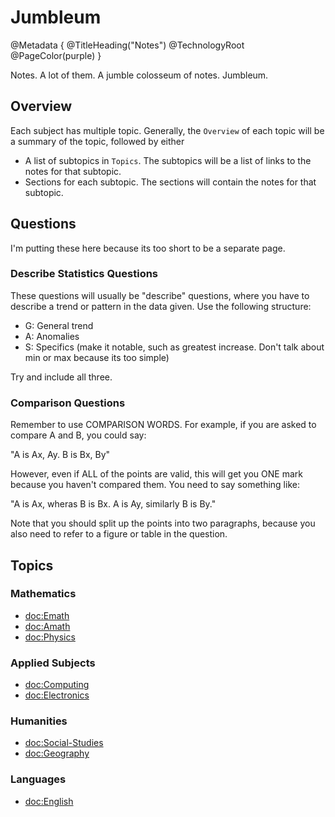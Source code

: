 # Jumbleum

@Metadata {
    @TitleHeading("Notes")
    @TechnologyRoot
    @PageColor(purple)
}

Notes. A lot of them. A jumble colosseum of notes. Jumbleum.

## Overview

Each subject has multiple topic. Generally, the `Overview` of each topic will be a summary of the topic, followed by either
- A list of subtopics in `Topics`. The subtopics will be a list of links to the notes for that subtopic.
- Sections for each subtopic. The sections will contain the notes for that subtopic.

## Questions

I'm putting these here because its too short to be a separate page.

### Describe Statistics Questions

These questions will usually be "describe" questions, where you have to describe a trend or pattern in the data given.
Use the following structure:
- G: General trend
- A: Anomalies
- S: Specifics (make it notable, such as greatest increase. Don't talk about min or max because its too simple)

Try and include all three.

### Comparison Questions

Remember to use COMPARISON WORDS. For example, if you are asked to compare A and B, you could say:

"A is Ax, Ay. B is Bx, By"

However, even if ALL of the points are valid, this will get you ONE mark because you haven't compared them. You need to 
say something like:

"A is Ax, wheras B is Bx. A is Ay, similarly B is By."

Note that you should split up the points into two paragraphs, because you also need to refer to a figure or table in the 
question.

## Topics
### Mathematics
- <doc:Emath>
- <doc:Amath>
- <doc:Physics>

### Applied Subjects
- <doc:Computing>
- <doc:Electronics>

### Humanities
- <doc:Social-Studies>
- <doc:Geography>

### Languages
- <doc:English>
